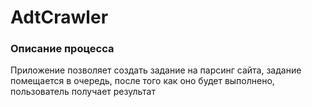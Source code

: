 # AdtCrawler

### Описание процесса

Приложение позволяет создать задание на парсинг сайта, задание помещается в очередь,
после того как оно будет выполнено, пользователь получает результат